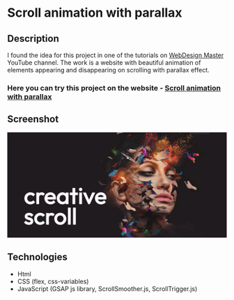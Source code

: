 # Scroll animation with parallax

## Description
I found the idea for this project in one of the tutorials on [WebDesign Master](https://www.youtube.com/watch?v=zKjYfxei5vc) YouTube channel. The work is a website with beautiful animation of elements appearing and disappearing on scrolling with parallax effect.

### Here you can try this project on the website - [Scroll animation with parallax](https://nathanbailie.github.io/Scroll-Animation-With-Parallax/ "Click to visit")

## Screenshot
<img src="https://github.com/NathanBailie/Scroll-Animation-With-Parallax/raw/main/screenshots/screenshot1.png" width="700" />

## Technologies
* Html
* CSS (flex, css-variables)
* JavaScript (GSAP js library, ScrollSmoother.js, ScrollTrigger.js)